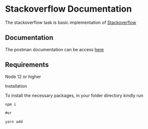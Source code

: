 # Stackoverflow Documentation

The stackoverflow task is basic implementation of [Stackoverflow](https://stackoverflow.com)

## Documentation
The postman documentation can be access [here](#)


## Requirements
Node 12 or higher


Installation

To install the necessary packages, in your folder directory kindly run

```markdown
npm i

#or

yarn add
```




